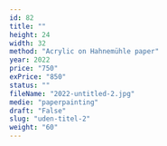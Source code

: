 ```yaml
---
id: 82
title: ""
height: 24
width: 32
method: "Acrylic on Hahnemühle paper"
year: 2022
price: "750"
exPrice: "850"
status: ""
fileName: "2022-untitled-2.jpg"
medie: "paperpainting"
draft: "False"
slug: "uden-titel-2"
weight: "60"
---
```

